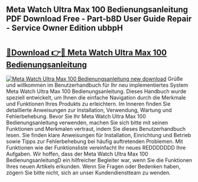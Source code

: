 ## Meta Watch Ultra Max 100 Bedienungsanleitung PDF Download Free - Part-b8D User Guide Repair - Service Owner Edition ubbpH

# <h2><a href="http://df5hwmi.blite.top/?on=Meta+Watch+Ultra+Max+100+Bedienungsanleitung">🔗Download 👉🔴 Meta Watch Ultra Max 100 Bedienungsanleitung</a></h2>

[![Meta Watch Ultra Max 100 Bedienungsanleitung new download](https://i.imgur.com/lujVjoI.png)](http://df5hwmi.blite.top/?on=Meta+Watch+Ultra+Max+100+Bedienungsanleitung)
Grüße und willkommen im Benutzerhandbuch für Ihr neu implementiertes System Meta Watch Ultra Max 100 Bedienungsanleitung. Dieses Handbuch wurde speziell entwickelt, um Ihnen die einfache Navigation durch die Merkmale und Funktionen Ihres Produkts zu erleichtern. Im Inneren finden Sie detaillierte Anweisungen zur Installation, Verwendung, Wartung und Fehlerbehebung. Bevor Sie Ihr Meta Watch Ultra Max 100 Bedienungsanleitung verwenden, machen Sie sich bitte mit seinen Funktionen und Merkmalen vertraut, indem Sie dieses Benutzerhandbuch lesen. Sie finden klare Anweisungen für Installation, Einrichtung und Betrieb sowie Tipps zur Fehlerbehebung bei häufig auftretenden Problemen. Mit Funktionen wie der Funktionsliste vereinfacht Ihr neues REDDDDDDD Ihre Aufgaben. Wir hoffen, dass der Meta Watch Ultra Max 100 BedienungsanleitungD ein hilfreicher Begleiter war, wenn Sie die Funktionen Ihres neuen Artikels erkunden. Wenn Sie Fragen oder Bedenken haben, zögern Sie bitte nicht, sich an unser Kundendienstteam zu wenden.
